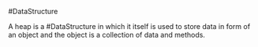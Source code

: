 #DataStructure

A heap is a #DataStructure in which it itself is used to store data in form of an object and the object is a collection of data and methods.